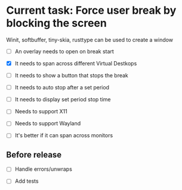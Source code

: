 # Current task: Force user break by blocking the screen

Winit, softbuffer, tiny-skia, rusttype can be used to create a window

- [ ] An overlay needs to open on break start
- [X] It needs to span across different Virtual Destkops
- [ ] It needs to show a button that stops the break
- [ ] It needs to auto stop after a set period
- [ ] It needs to display set period stop time
- [ ] Needs to support X11
- [ ] Needs to support Wayland
- [ ] It's better if it can span across monitors



## Before release
- [ ] Handle errors/unwraps
- [ ] Add tests

